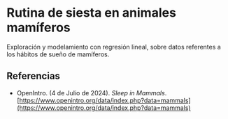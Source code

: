 # Rutina de siesta en animales mamíferos
Exploración y modelamiento con regresión lineal, sobre datos referentes a los 
hábitos de sueño de mamíferos.

## Referencias
+ OpenIntro. (4 de Julio de 2024). *Sleep in Mammals*. 
[https://www.openintro.org/data/index.php?data=mammals](https://www.openintro.org/data/index.php?data=mammals)